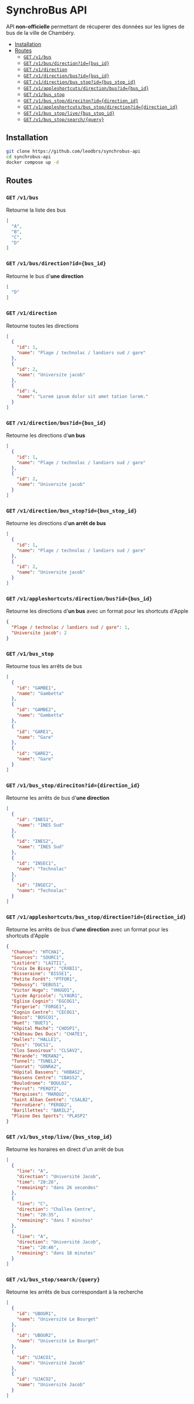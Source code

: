# SynchroBus API

API **non-officielle** permettant de récuperer des données sur les lignes de bus de la ville de Chambéry.

- [Installation](#installation)
- [Routes](#routes)
  - [`GET` `/v1/bus`](#get-v1bus)
  - [`GET` `/v1/bus/direction?id={bus_id}`](#get-v1busdirectionidbus_id)
  - [`GET` `/v1/direction`](#get-v1direction)
  - [`GET` `/v1/direction/bus?id={bus_id}`](#get-v1directionbusidbus_id)
  - [`GET` `/v1/direction/bus_stop?id={bus_stop_id}`](#get-v1directionbus_stopidbus_stop_id)
  - [`GET` `/v1/appleshortcuts/direction/bus?id={bus_id}`](#get-v1appleshortcutsdirectionbusidbus_id)
  - [`GET` `/v1/bus_stop`](#get-v1bus_stop)
  - [`GET` `/v1/bus_stop/direciton?id={direction_id}`](#get-v1bus_stopdirecitoniddirection_id)
  - [`GET` `/v1/appleshortcuts/bus_stop/direction?id={direction_id}`](#get-v1appleshortcutsbus_stopdirectioniddirection_id)
  - [`GET` `/v1/bus_stop/live/{bus_stop_id}`](#get-v1bus_stoplivebus_stop_id)
  - [`GET` `/v1/bus_stop/search/{query}`](#get-v1bus_stopsearchquery)

## Installation

```bash
git clone https://github.com/leodbrs/synchrobus-api
cd synchrobus-api
docker compose up -d
```

## Routes

### `GET` `/v1/bus`
Retourne la liste des bus
```json
[
  "A",
  "B",
  "C",
  "D"
]
```

### `GET` `/v1/bus/direction?id={bus_id}`
Retourne le bus d'**une direction**

```json
[
  "D"
]
```

### `GET` `/v1/direction`
Retourne toutes les directions

```json
[
  {
    "id": 1,
    "name": "Plage / technolac / landiers sud / gare"
  },
  {
    "id": 2,
    "name": "Universite jacob"
  },
  {
    "id": 4,
    "name": "Lorem ipsum dolor sit amet tation lorem."
  }
]
```

### `GET` `/v1/direction/bus?id={bus_id}`
Retourne les directions d'**un bus**

```json
[
  {
    "id": 1,
    "name": "Plage / technolac / landiers sud / gare"
  },
  {
    "id": 2,
    "name": "Universite jacob"
  }
]
```

### `GET` `/v1/direction/bus_stop?id={bus_stop_id}`
Retourne les directions d'**un arrêt de bus**

```json
[
  {
    "id": 1,
    "name": "Plage / technolac / landiers sud / gare"
  },
  {
    "id": 2,
    "name": "Universite jacob"
  }
]
```

### `GET` `/v1/appleshortcuts/direction/bus?id={bus_id}`
Retourne les directions d'**un bus** avec un format pour les shortcuts d'Apple

```json
{
  "Plage / technolac / landiers sud / gare": 1,
  "Universite jacob": 2
}
```

### `GET` `/v1/bus_stop`
Retourne tous les arrêts de bus

```json
[
  {
    "id": "GAMBE1",
    "name": "Gambetta"
  },
  {
    "id": "GAMBE2",
    "name": "Gambetta"
  },
  {
    "id": "GARE1",
    "name": "Gare"
  },
  {
    "id": "GARE2",
    "name": "Gare"
  }
]
```

### `GET` `/v1/bus_stop/direciton?id={direction_id}`
Retourne les arrêts de bus d'**une direction**

```json
[
  {
    "id": "INES1",
    "name": "INES Sud"
  },
  {
    "id": "INES2",
    "name": "INES Sud"
  },
  {
    "id": "INSEC1",
    "name": "Technolac"
  },
  {
    "id": "INSEC2",
    "name": "Technolac"
  }
]
```

### `GET` `/v1/appleshortcuts/bus_stop/direction?id={direction_id}`
Retourne les arrêts de bus d'**une direction** avec un format pour les shortcuts d'Apple

```json
{
  "Chamoux": "HTCHA1",
  "Sources": "SOURC1",
  "Laitière": "LAITI1",
  "Croix De Bissy": "CRXBI1",
  "Bisseraine": "BISSE1",
  "Petite Forêt": "PTFOR1",
  "Debussy": "DEBUS1",
  "Victor Hugo": "VHUGO1",
  "Lycée Agricole": "LYAGR1",
  "Eglise Cognin": "EGCOG1",
  "Forgerie": "FORGE1",
  "Cognin Centre": "CECOG1",
  "Bosco": "BOSCO1",
  "Buet": "BUET1",
  "Hôpital Maché": "CHOSP1",
  "Château Des Ducs": "CHATE1",
  "Halles": "HALLE1",
  "Ducs": "DUCS1",
  "Clos Savoiroux": "CLSAV2",
  "Mérande": "MERAN2",
  "Tunnel": "TUNEL2",
  "Gonrat": "GONRA2",
  "Hôpital Bassens": "HOBAS2",
  "Bassens Centre": "CBASS2",
  "Boulodrome": "BOULO2",
  "Perrot": "PEROT2",
  "Marquises": "MARQU2",
  "Saint Alban Centre": "CSALB2",
  "Perrodière": "PEROD2",
  "Barillettes": "BARIL2",
  "Plaine Des Sports": "PLASP2"
}
```

### `GET` `/v1/bus_stop/live/{bus_stop_id}`
Retourne les horaires en direct d'un arrêt de bus

```json
[
  {
    "line": "A",
    "direction": "Université Jacob",
    "time": "20:26",
    "remaining": "dans 26 secondes"
  },
  {
    "line": "C",
    "direction": "Challes Centre",
    "time": "20:35",
    "remaining": "dans 7 minutes"
  },
  {
    "line": "A",
    "direction": "Université Jacob",
    "time": "20:46",
    "remaining": "dans 18 minutes"
  }
]
```


### `GET` `/v1/bus_stop/search/{query}`

Retourne les arrêts de bus correspondant à la recherche

```json
[
  {
    "id": "UBOUR1",
    "name": "Université Le Bourget"
  },
  {
    "id": "UBOUR2",
    "name": "Université Le Bourget"
  },
  {
    "id": "UJACO1",
    "name": "Université Jacob"
  },
  {
    "id": "UJACO2",
    "name": "Université Jacob"
  }
]
```